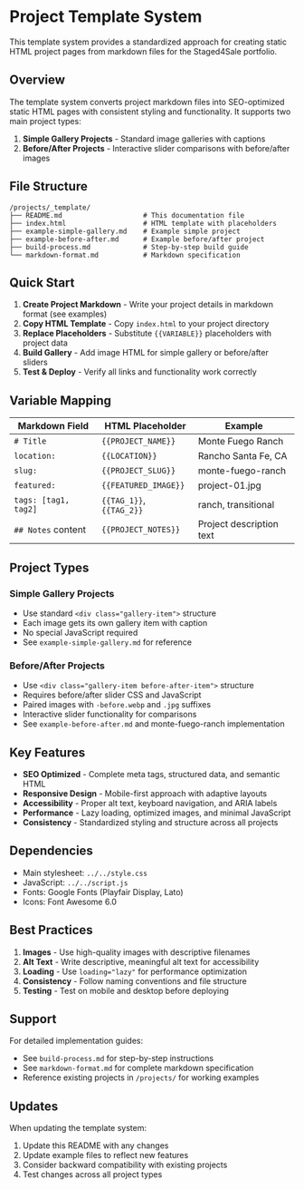 # Project Template System

This template system provides a standardized approach for creating static HTML project pages from markdown files for the Staged4Sale portfolio.

## Overview

The template system converts project markdown files into SEO-optimized static HTML pages with consistent styling and functionality. It supports two main project types:

1. **Simple Gallery Projects** - Standard image galleries with captions
2. **Before/After Projects** - Interactive slider comparisons with before/after images

## File Structure

```
/projects/_template/
├── README.md                    # This documentation file
├── index.html                   # HTML template with placeholders
├── example-simple-gallery.md    # Example simple project
├── example-before-after.md      # Example before/after project
├── build-process.md             # Step-by-step build guide
└── markdown-format.md           # Markdown specification
```

## Quick Start

1. **Create Project Markdown** - Write your project details in markdown format (see examples)
2. **Copy HTML Template** - Copy `index.html` to your project directory
3. **Replace Placeholders** - Substitute `{{VARIABLE}}` placeholders with project data
4. **Build Gallery** - Add image HTML for simple gallery or before/after sliders
5. **Test & Deploy** - Verify all links and functionality work correctly

## Variable Mapping

| Markdown Field | HTML Placeholder | Example |
|---------------|------------------|---------|
| `# Title` | `{{PROJECT_NAME}}` | Monte Fuego Ranch |
| `location:` | `{{LOCATION}}` | Rancho Santa Fe, CA |
| `slug:` | `{{PROJECT_SLUG}}` | monte-fuego-ranch |
| `featured:` | `{{FEATURED_IMAGE}}` | project-01.jpg |
| `tags: [tag1, tag2]` | `{{TAG_1}}`, `{{TAG_2}}` | ranch, transitional |
| `## Notes` content | `{{PROJECT_NOTES}}` | Project description text |

## Project Types

### Simple Gallery Projects
- Use standard `<div class="gallery-item">` structure
- Each image gets its own gallery item with caption
- No special JavaScript required
- See `example-simple-gallery.md` for reference

### Before/After Projects  
- Use `<div class="gallery-item before-after-item">` structure
- Requires before/after slider CSS and JavaScript
- Paired images with `-before.webp` and `.jpg` suffixes
- Interactive slider functionality for comparisons
- See `example-before-after.md` and monte-fuego-ranch implementation

## Key Features

- **SEO Optimized** - Complete meta tags, structured data, and semantic HTML
- **Responsive Design** - Mobile-first approach with adaptive layouts
- **Accessibility** - Proper alt text, keyboard navigation, and ARIA labels
- **Performance** - Lazy loading, optimized images, and minimal JavaScript
- **Consistency** - Standardized styling and structure across all projects

## Dependencies

- Main stylesheet: `../../style.css`
- JavaScript: `../../script.js`
- Fonts: Google Fonts (Playfair Display, Lato)
- Icons: Font Awesome 6.0

## Best Practices

1. **Images** - Use high-quality images with descriptive filenames
2. **Alt Text** - Write descriptive, meaningful alt text for accessibility
3. **Loading** - Use `loading="lazy"` for performance optimization
4. **Consistency** - Follow naming conventions and file structure
5. **Testing** - Test on mobile and desktop before deploying

## Support

For detailed implementation guides:
- See `build-process.md` for step-by-step instructions
- See `markdown-format.md` for complete markdown specification
- Reference existing projects in `/projects/` for working examples

## Updates

When updating the template system:
1. Update this README with any changes
2. Update example files to reflect new features
3. Consider backward compatibility with existing projects
4. Test changes across all project types
